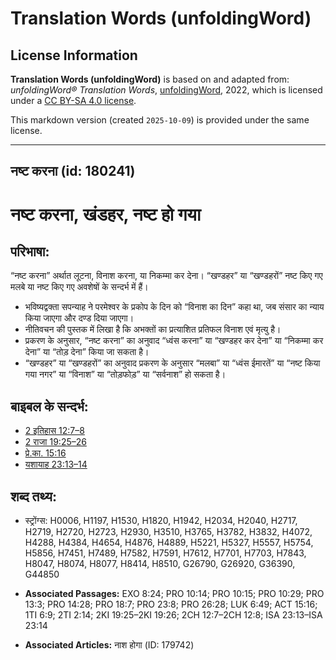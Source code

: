 # Translation Words (unfoldingWord)

## License Information

**Translation Words (unfoldingWord)** is based on and adapted from: _unfoldingWord® Translation Words_, [unfoldingWord](https://unfoldingword.org/utw), 2022, which is licensed under a [CC BY-SA 4.0 license](https://creativecommons.org/licenses/by-sa/4.0/legalcode.en).

This markdown version (created `2025-10-09`) is provided under the same license.



--------------------------------

## नष्ट करना (id: 180241)

नष्ट करना, खंडहर, नष्ट हो गया
=============================

परिभाषा:
--------

“नष्ट करना” अर्थात लूटना, विनाश करना, या निकम्मा कर देना। “खण्डहर” या “खण्डहरों” नष्ट किए गए मलबे या नष्ट किए गए अवशेषों के सन्दर्भ में हैं।

* भविष्यद्वक्ता सपन्याह ने परमेश्वर के प्रकोप के दिन को “विनाश का दिन” कहा था, जब संसार का न्याय किया जाएगा और दण्ड दिया जाएगा।
* नीतिवचन की पुस्तक में लिखा है कि अभक्तों का प्रत्याशित प्रतिफल विनाश एवं मृत्यु है।
* प्रकरण के अनुसार, “नष्ट करना” का अनुवाद “ध्वंस करना” या “खण्डहर कर देना” या “निकम्मा कर देना” या “तोड़ देना” किया जा सकता है।
* “खण्डहर” या “खण्डहरों” का अनुवाद प्रकरण के अनुसार “मलबा” या “ध्वंस ईमारतें” या “नष्ट किया गया नगर” या “विनाश” या “तोड़फोड़” या “सर्वनाश” हो सकता है।

बाइबल के सन्दर्भ:
-----------------

* [2 इतिहास 12:7–8](https://ref.ly/2Chr0:0)
* [2 राजा 19:25–26](https://ref.ly/2Kgs0:0)
* [प्रे.का. 15:16](https://ref.ly/Acts15:16)
* [यशायाह 23:13–14](https://ref.ly/Isa23:13-Isa23:14)

शब्द तथ्य:
----------

* स्ट्रोंग्स: H0006, H1197, H1530, H1820, H1942, H2034, H2040, H2717, H2719, H2720, H2723, H2930, H3510, H3765, H3782, H3832, H4072, H4288, H4384, H4654, H4876, H4889, H5221, H5327, H5557, H5754, H5856, H7451, H7489, H7582, H7591, H7612, H7701, H7703, H7843, H8047, H8074, H8077, H8414, H8510, G26790, G26920, G36390, G44850

* **Associated Passages:** EXO 8:24; PRO 10:14; PRO 10:15; PRO 10:29; PRO 13:3; PRO 14:28; PRO 18:7; PRO 23:8; PRO 26:28; LUK 6:49; ACT 15:16; 1TI 6:9; 2TI 2:14; 2KI 19:25–2KI 19:26; 2CH 12:7–2CH 12:8; ISA 23:13–ISA 23:14
* **Associated Articles:** नाश होगा (ID: 179742)


